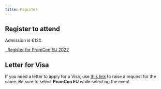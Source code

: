 ```yaml
---
title: Register
---
```


## Register to attend

Admission is €120.

<a class="btn btn-lg btn-default" href="https://cvent.me/g3gq8Z" target="_blank" role="button">
  <i class="fa fa-briefcase"></i>&nbsp;&nbsp;Register for PromCon EU 2022
</a>

## Letter for Visa

If you need a letter to apply for a Visa, use [this link](https://events.linuxfoundation.org/about/visa-request/) to raise a request for the same. Be sure to select <b>PromCon EU</b> while selecting the event.
